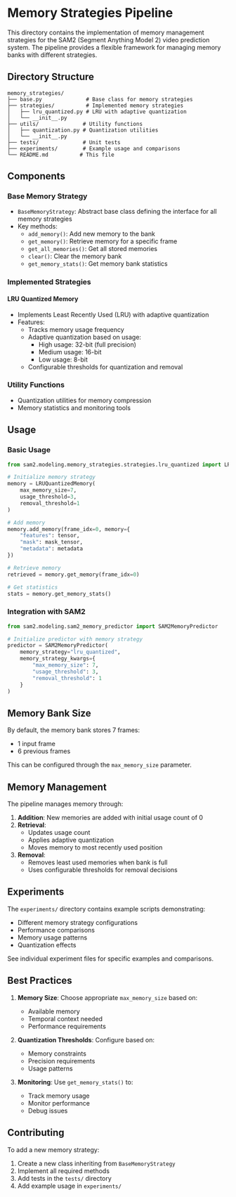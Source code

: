 # Memory Strategies Pipeline

This directory contains the implementation of memory management strategies for the SAM2 (Segment Anything Model 2) video prediction system. The pipeline provides a flexible framework for managing memory banks with different strategies.

## Directory Structure

```
memory_strategies/
├── base.py              # Base class for memory strategies
├── strategies/          # Implemented memory strategies
│   ├── lru_quantized.py # LRU with adaptive quantization
│   └── __init__.py
├── utils/              # Utility functions
│   ├── quantization.py # Quantization utilities
│   └── __init__.py
├── tests/              # Unit tests
├── experiments/        # Example usage and comparisons
└── README.md          # This file
```

## Components

### Base Memory Strategy
- `BaseMemoryStrategy`: Abstract base class defining the interface for all memory strategies
- Key methods:
  - `add_memory()`: Add new memory to the bank
  - `get_memory()`: Retrieve memory for a specific frame
  - `get_all_memories()`: Get all stored memories
  - `clear()`: Clear the memory bank
  - `get_memory_stats()`: Get memory bank statistics

### Implemented Strategies

#### LRU Quantized Memory
- Implements Least Recently Used (LRU) with adaptive quantization
- Features:
  - Tracks memory usage frequency
  - Adaptive quantization based on usage:
    - High usage: 32-bit (full precision)
    - Medium usage: 16-bit
    - Low usage: 8-bit
  - Configurable thresholds for quantization and removal

### Utility Functions
- Quantization utilities for memory compression
- Memory statistics and monitoring tools

## Usage

### Basic Usage

```python
from sam2.modeling.memory_strategies.strategies.lru_quantized import LRUQuantizedMemory

# Initialize memory strategy
memory = LRUQuantizedMemory(
    max_memory_size=7,
    usage_threshold=3,
    removal_threshold=1
)

# Add memory
memory.add_memory(frame_idx=0, memory={
    "features": tensor,
    "mask": mask_tensor,
    "metadata": metadata
})

# Retrieve memory
retrieved = memory.get_memory(frame_idx=0)

# Get statistics
stats = memory.get_memory_stats()
```

### Integration with SAM2

```python
from sam2.modeling.sam2_memory_predictor import SAM2MemoryPredictor

# Initialize predictor with memory strategy
predictor = SAM2MemoryPredictor(
    memory_strategy="lru_quantized",
    memory_strategy_kwargs={
        "max_memory_size": 7,
        "usage_threshold": 3,
        "removal_threshold": 1
    }
)
```

## Memory Bank Size

By default, the memory bank stores 7 frames:
- 1 input frame
- 6 previous frames

This can be configured through the `max_memory_size` parameter.

## Memory Management

The pipeline manages memory through:
1. **Addition**: New memories are added with initial usage count of 0
2. **Retrieval**: 
   - Updates usage count
   - Applies adaptive quantization
   - Moves memory to most recently used position
3. **Removal**: 
   - Removes least used memories when bank is full
   - Uses configurable thresholds for removal decisions

## Experiments

The `experiments/` directory contains example scripts demonstrating:
- Different memory strategy configurations
- Performance comparisons
- Memory usage patterns
- Quantization effects

See individual experiment files for specific examples and comparisons.

## Best Practices

1. **Memory Size**: Choose appropriate `max_memory_size` based on:
   - Available memory
   - Temporal context needed
   - Performance requirements

2. **Quantization Thresholds**: Configure based on:
   - Memory constraints
   - Precision requirements
   - Usage patterns

3. **Monitoring**: Use `get_memory_stats()` to:
   - Track memory usage
   - Monitor performance
   - Debug issues

## Contributing

To add a new memory strategy:
1. Create a new class inheriting from `BaseMemoryStrategy`
2. Implement all required methods
3. Add tests in the `tests/` directory
4. Add example usage in `experiments/` 